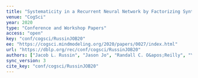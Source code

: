 ```yaml
---
title: "Systematicity in a Recurrent Neural Network by Factorizing Syntax and Semantics."
venue: "CogSci"
year: 2020
type: "Conference and Workshop Papers"
access: "open"
key: "conf/cogsci/RussinJOB20"
ee: "https://cogsci.mindmodeling.org/2020/papers/0027/index.html"
url: "https://dblp.org/rec/conf/cogsci/RussinJOB20"
authors: ["Jacob L. Russin", "Jason Jo", "Randall C. O&apos;Reilly", "Yoshua Bengio"]
sync_version: 3
cite_key: "conf/cogsci/RussinJOB20"
---
```

